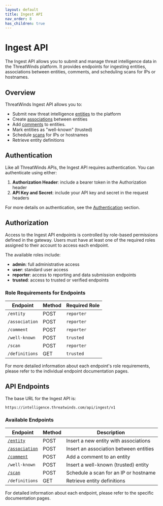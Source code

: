```yaml
---
layout: default
title: Ingest API
nav_order: 8
has_children: true
---
```


# Ingest API

The Ingest API allows you to submit and manage threat intelligence data in the ThreatWinds platform. It provides endpoints for ingesting entities, associations between entities, comments, and scheduling scans for IPs or hostnames.

## Overview

ThreatWinds Ingest API allows you to:

- Submit new threat intelligence [entities](/ingest/entity) to the platform
- Create [associations](/ingest/association) between entities
- Add [comments](/ingest/comment) to entities.
- Mark entities as "well-known" (trusted)
- Schedule [scans](/ingest/scan) for IPs or hostnames
- Retrieve entity definitions

## Authentication

Like all ThreatWinds APIs, the Ingest API requires authentication. You can authenticate using either:

1. **Authorization Header**: include a bearer token in the Authorization header
2. **API Key and Secret**: include your API key and secret in the request headers

For more details on authentication, see the [Authentication](/auth) section.

## Authorization

Access to the Ingest API endpoints is controlled by role-based permissions defined in the gateway. Users must have at least one of the required roles assigned to their account to access each endpoint.

The available roles include:
- **admin**: full administrative access
- **user**: standard user access
- **reporter**: access to reporting and data submission endpoints
- **trusted**: access to trusted or verified endpoints

### Role Requirements for Endpoints

| Endpoint       | Method | Required Role |
|----------------|--------|---------------|
| `/entity`      | POST   | `reporter`    |
| `/association` | POST   | `reporter`    |
| `/comment`     | POST   | `reporter`    |
| `/well-known`  | POST   | `trusted`     |
| `/scan`        | POST   | `reporter`    |
| `/definitions` | GET    | `trusted`     |

For more detailed information about each endpoint's role requirements, please refer to the individual endpoint documentation pages.

## API Endpoints

The base URL for the Ingest API is:

```
https://intelligence.threatwinds.com/api/ingest/v1
```

### Available Endpoints

| Endpoint                              | Method | Description                            |
|---------------------------------------|--------|----------------------------------------|
| [`/entity`](/ingest/entity)           | POST   | Insert a new entity with associations  |
| [`/association`](/ingest/association) | POST   | Insert an association between entities |
| [`/comment`](/ingest/comment)         | POST   | Add a comment to an entity             |
| `/well-known`                         | POST   | Insert a well-known (trusted) entity   |
| [`/scan`](/ingest/scan)               | POST   | Schedule a scan for an IP or hostname  |
| `/definitions`                        | GET    | Retrieve entity definitions            |

For detailed information about each endpoint, please refer to the specific documentation pages.
